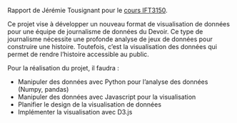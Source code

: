 Rapport de Jérémie Tousignant pour le [cours IFT3150](https://diro.umontreal.ca/programmes-cours/cours-horaires/cours-ift3150-et-ift4055/).

Ce projet vise à développer un nouveau format de visualisation de données pour une équipe de
journalisme de données du Devoir. Ce type de journalisme nécessite une profonde analyse de
jeux de données pour construire une histoire. Toutefois, c’est la visualisation des données qui
permet de rendre l’histoire accessible au public.

Pour la réalisation du projet, il faudra :
 - Manipuler des données avec Python pour l’analyse des données (Numpy, pandas)
 - Manipuler des données avec Javascript pour la visualisation
 - Planifier le design de la visualisation de données
 - Implémenter la visualisation avec D3.js
